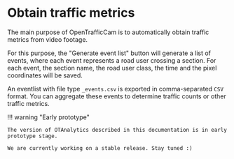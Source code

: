 # Obtain traffic metrics

The main purpose of OpenTrafficCam is to automatically obtain traffic metrics from
video footage.

For this purpose, the "Generate event list" button will generate a list of events,
where each event represents a road user crossing a section.
For each event, the section name, the road user class, the time and the pixel
coordinates will be saved.

An eventlist with file type `_events.csv`  is exported in comma-separated `CSV` format.
You can aggregate these events to determine traffic counts or other traffic metrics.

!!! warning "Early prototype"

    The version of OTAnalytics described in this documentation is in early
    prototype stage.

    We are currently working on a stable release. Stay tuned :)
